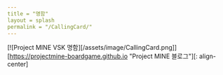 ```yaml
---
title = "명함"
layout = splash
permalink = "/CallingCard/"
---
```


[![Project MINE VSK 명함][/assets/image/CallingCard.png]][https://projectmine-boardgame.github.io "Project MINE 블로그"][: align-center]

